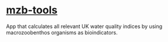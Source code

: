 # [mzb-tools](http://mzbtools.pythonanywhere.com/)
App that calculates all relevant UK water quality indices by using macrozoobenthos organisms as bioindicators.
